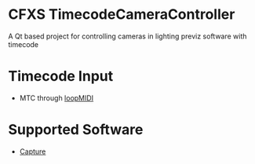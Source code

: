 # CFXS TimecodeCameraController
A Qt based project for controlling cameras in lighting previz software with timecode

# Timecode Input
- MTC through [loopMIDI](https://www.tobias-erichsen.de/software/loopmidi.html)

# Supported Software
- [Capture](https://www.capture.se/)
